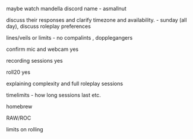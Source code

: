 maybe watch mandella 
discord name - asmallnut

discuss their responses and clarify timezone and availability. - sunday (all day), 
discuss roleplay preferences

lines/veils or limits - no compalints , dopplegangers

confirm mic and webcam
yes

recording sessions
yes

roll20
yes

explaining complexity and full roleplay sessions


timelimits - how long sessions last etc. 



homebrew


RAW/ROC


limits on rolling


